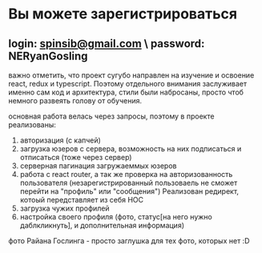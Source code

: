 # Вы можете зарегистрироваться


## login: spinsib@gmail.com  \\ password: NERyanGosling

важно отметить, что проект сугубо направлен на изучение и освоение react, redux и typescript.
Поэтому отдельного внимания заслуживает именно сам код и архитектура, стили были набросаны, просто чтоб немного развеять голову от обучения.

основная работа велась через запросы, поэтому в проекте реализованы:
1) авторизация (с капчей)
2) загрузка юзеров с сервера, возможность на них подписаться и отписаться (тоже через сервер)
3) серверная пагинация загружаеммых юзеров
4) работа с react router, а так же проверка на авторизованность пользователя (незарегистрированный пользоваель не сможет перейти на "профиль" или "сообщения")
Реализован редирект, котоый передставляет из себя HOC
5) загрузка чужих профилей
6) настройка своего профиля (фото, статус[на него нужно даблкликнуть], и дополнительная информация)

фото Райана Гослинга - просто заглушка для тех фото, которых нет :D
